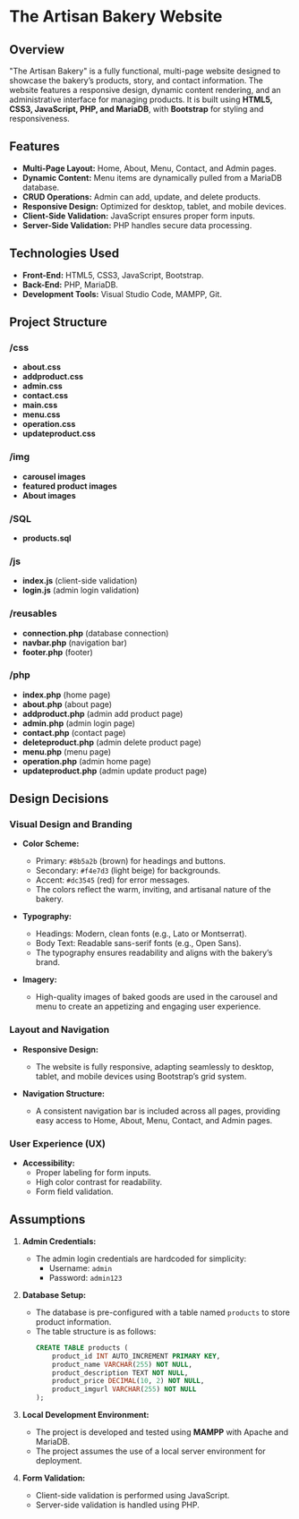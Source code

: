 # The Artisan Bakery Website

## Overview
"The Artisan Bakery" is a fully functional, multi-page website designed to showcase the bakery’s products, story, and contact information. The website features a responsive design, dynamic content rendering, and an administrative interface for managing products. It is built using **HTML5, CSS3, JavaScript, PHP, and MariaDB**, with **Bootstrap** for styling and responsiveness.

## Features
- **Multi-Page Layout:** Home, About, Menu, Contact, and Admin pages.
- **Dynamic Content:** Menu items are dynamically pulled from a MariaDB database.
- **CRUD Operations:** Admin can add, update, and delete products.
- **Responsive Design:** Optimized for desktop, tablet, and mobile devices.
- **Client-Side Validation:** JavaScript ensures proper form inputs.
- **Server-Side Validation:** PHP handles secure data processing.

## Technologies Used
- **Front-End:** HTML5, CSS3, JavaScript, Bootstrap.
- **Back-End:** PHP, MariaDB.
- **Development Tools:** Visual Studio Code, MAMPP, Git.

## Project Structure
### /css
-	**about.css**
-	**addproduct.css**
-	**admin.css**
-	**contact.css**
-	**main.css**
-	**menu.css**
-	**operation.css**
-	**updateproduct.css**


### /img
- **carousel images**
- **featured product images**
- **About images**

### /SQL
- **products.sql**

### /js
- **index.js** (client-side validation)
- **login.js** (admin login validation)

### /reusables
- **connection.php** (database connection)
- **navbar.php** (navigation bar)
- **footer.php** (footer)

### /php
- **index.php** (home page)
- **about.php** (about page)
- **addproduct.php** (admin add product page)
- **admin.php** (admin login page)
- **contact.php** (contact page)
- **deleteproduct.php** (admin delete product page)
- **menu.php** (menu page)
- **operation.php** (admin home page)
- **updateproduct.php** (admin update product page)

## Design Decisions

### Visual Design and Branding
- **Color Scheme:**  
  - Primary: `#8b5a2b` (brown) for headings and buttons.  
  - Secondary: `#f4e7d3` (light beige) for backgrounds.  
  - Accent: `#dc3545` (red) for error messages.  
  - The colors reflect the warm, inviting, and artisanal nature of the bakery.

- **Typography:**  
  - Headings: Modern, clean fonts (e.g., Lato or Montserrat).  
  - Body Text: Readable sans-serif fonts (e.g., Open Sans).  
  - The typography ensures readability and aligns with the bakery’s brand.

- **Imagery:**  
  - High-quality images of baked goods are used in the carousel and menu to create an appetizing and engaging user experience.

### Layout and Navigation
- **Responsive Design:**  
  - The website is fully responsive, adapting seamlessly to desktop, tablet, and mobile devices using Bootstrap’s grid system.

- **Navigation Structure:**  
  - A consistent navigation bar is included across all pages, providing easy access to Home, About, Menu, Contact, and Admin pages.

### User Experience (UX)
- **Accessibility:**  
  - Proper labeling for form inputs.  
  - High color contrast for readability.  
  - Form field validation.

 ## Assumptions

1. **Admin Credentials:**  
   - The admin login credentials are hardcoded for simplicity:  
     - Username: `admin`  
     - Password: `admin123`

2. **Database Setup:**  
   - The database is pre-configured with a table named `products` to store product information.  
   - The table structure is as follows:  
     ```sql
     CREATE TABLE products (
         product_id INT AUTO_INCREMENT PRIMARY KEY,
         product_name VARCHAR(255) NOT NULL,
         product_description TEXT NOT NULL,
         product_price DECIMAL(10, 2) NOT NULL,
         product_imgurl VARCHAR(255) NOT NULL
     );
     ```

3. **Local Development Environment:**  
   - The project is developed and tested using **MAMPP** with Apache and MariaDB.  
   - The project assumes the use of a local server environment for deployment.

4. **Form Validation:**  
   - Client-side validation is performed using JavaScript.  
   - Server-side validation is handled using PHP.
